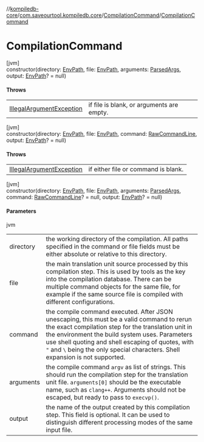 //[kompiledb-core](../../../index.md)/[com.saveourtool.kompiledb.core](../index.md)/[CompilationCommand](index.md)/[CompilationCommand](-compilation-command.md)

# CompilationCommand

[jvm]\
constructor(directory: [EnvPath](../-env-path/index.md), file: [EnvPath](../-env-path/index.md), arguments: [ParsedArgs](../../com.saveourtool.kompiledb.core.io/index.md#1743527040%2FClasslikes%2F-937334835), output: [EnvPath](../-env-path/index.md)? = null)

#### Throws

| | |
|---|---|
| [IllegalArgumentException](https://kotlinlang.org/api/latest/jvm/stdlib/kotlin/-illegal-argument-exception/index.html) | if file is blank, or arguments are empty. |

[jvm]\
constructor(directory: [EnvPath](../-env-path/index.md), file: [EnvPath](../-env-path/index.md), command: [RawCommandLine](../../com.saveourtool.kompiledb.core.io/index.md#1075615255%2FClasslikes%2F-937334835), output: [EnvPath](../-env-path/index.md)? = null)

#### Throws

| | |
|---|---|
| [IllegalArgumentException](https://kotlinlang.org/api/latest/jvm/stdlib/kotlin/-illegal-argument-exception/index.html) | if either file or command is blank. |

[jvm]\
constructor(directory: [EnvPath](../-env-path/index.md), file: [EnvPath](../-env-path/index.md), arguments: [ParsedArgs](../../com.saveourtool.kompiledb.core.io/index.md#1743527040%2FClasslikes%2F-937334835), command: [RawCommandLine](../../com.saveourtool.kompiledb.core.io/index.md#1075615255%2FClasslikes%2F-937334835)? = null, output: [EnvPath](../-env-path/index.md)? = null)

#### Parameters

jvm

| | |
|---|---|
| directory | the working directory of the compilation. All paths specified in the command or file fields must be either absolute or relative to this directory. |
| file | the main translation unit source processed by this compilation step. This is used by tools as the key into the compilation database. There can be multiple command objects for the same file, for example if the same source file is compiled with different configurations. |
| command | the compile command executed. After JSON unescaping, this must be a valid command to rerun the exact compilation step for the translation unit in the environment the build system uses. Parameters use shell quoting and shell escaping of quotes, with `"` and `\` being the only special characters. Shell expansion is not supported. |
| arguments | the compile command `argv` as list of strings. This should run the compilation step for the translation unit file. `arguments[0]` should be the executable name, such as `clang++`. Arguments should not be escaped, but ready to pass to `execvp()`. |
| output | the name of the output created by this compilation step. This field is optional. It can be used to distinguish different processing modes of the same input file. |
